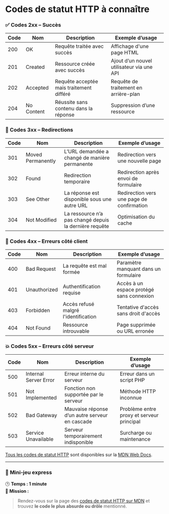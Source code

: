 # Codes de statut HTTP à connaître

### ✅ Codes 2xx – Succès

| Code | Nom       | Description                                | Exemple d’usage                               |
|------|-----------|--------------------------------------------|------------------------------------------------|
| 200  | OK        | Requête traitée avec succès                | Affichage d'une page HTML                     |
| 201  | Created   | Ressource créée avec succès                | Ajout d’un nouvel utilisateur via une API     |
| 202  | Accepted  | Requête acceptée mais traitement différé   | Requête de traitement en arrière-plan         |
| 204  | No Content| Réussite sans contenu dans la réponse      | Suppression d’une ressource                   |



### 🔁 Codes 3xx – Redirections

| Code | Nom             | Description                                       | Exemple d’usage                          |
|------|------------------|---------------------------------------------------|-------------------------------------------|
| 301  | Moved Permanently| L’URL demandée a changé de manière permanente     | Redirection vers une nouvelle page       |
| 302  | Found            | Redirection temporaire                            | Redirection après envoi de formulaire    |
| 303  | See Other        | La réponse est disponible sous une autre URL      | Redirection vers une page de confirmation|
| 304  | Not Modified     | La ressource n’a pas changé depuis la dernière requête | Optimisation du cache                |


### 🚫 Codes 4xx – Erreurs côté client

| Code | Nom          | Description                             | Exemple d’usage                                |
|------|---------------|-----------------------------------------|-------------------------------------------------|
| 400  | Bad Request   | La requête est mal formée              | Paramètre manquant dans un formulaire          |
| 401  | Unauthorized  | Authentification requise               | Accès à un espace protégé sans connexion       |
| 403  | Forbidden     | Accès refusé malgré l'identification   | Tentative d'accès sans droit d'accès           |
| 404  | Not Found     | Ressource introuvable                  | Page supprimée ou URL erronée                  |


### 💥 Codes 5xx – Erreurs côté serveur

| Code | Nom                  | Description                                      | Exemple d’usage                                 |
|------|-----------------------|--------------------------------------------------|--------------------------------------------------|
| 500  | Internal Server Error| Erreur interne du serveur                        | Erreur dans un script PHP                       |
| 501  | Not Implemented      | Fonction non supportée par le serveur           | Méthode HTTP inconnue                           |
| 502  | Bad Gateway          | Mauvaise réponse d’un autre serveur en cascade  | Problème entre proxy et serveur principal       |
| 503  | Service Unavailable  | Serveur temporairement indisponible             | Surcharge ou maintenance                        |


[Tous les codes de statut HTTP](https://developer.mozilla.org/fr/docs/Web/HTTP/Status) sont disponibles sur la [MDN Web Docs](https://developer.mozilla.org/fr/docs/Web/HTTP/Status).

---

### 🎲 **Mini-jeu express**

🕒 **Temps : 1 minute**  
🎯 **Mission :**  
> Rendez-vous sur la page des [codes de statut HTTP sur MDN](https://developer.mozilla.org/fr/docs/Web/HTTP/Status) et trouvez **le code le plus absurde ou drôle** mentionné.  
>  


